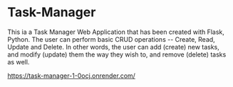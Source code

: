 # Task-Manager 

This ia a Task Manager Web Application that has been created with Flask, Python. The user can perform basic CRUD operations -- Create, Read, Update and Delete. In other words, the user can add (create) new tasks, and modify (update) them the way they wish to, and remove (delete) tasks as well. 

https://task-manager-1-0ocj.onrender.com/ 
